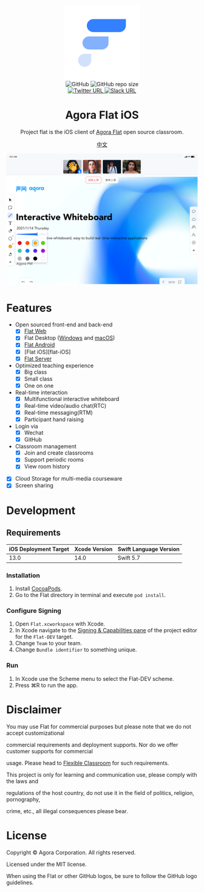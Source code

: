 <div align="center">
    <img width="200" height="200" style="display: block;" src="art/flat-logo.png">
</div>
<div align="center">
    <img alt="GitHub" src="https://img.shields.io/github/license/netless-io/flat-ios?color=9cf&style=flat-square">
    <img alt="GitHub repo size" src="https://img.shields.io/github/repo-size/netless-io/flat-ios?color=9cf&style=flat-square">
    <br>
    <a target="_blank" href="https://twitter.com/AgoraFlat">
    <img alt="Twitter URL" src="https://img.shields.io/badge/Twitter-AgoraFlat-9cf.svg?logo=twitter&style=flat-square">
    </a>
    <a target="_blank" href="https://github.com/netless-io/flat/issues/926">
        <img alt="Slack URL" src="https://img.shields.io/badge/Slack-AgoraFlat-9cf.svg?logo=slack&style=flat-square">
    </a>
</div>

<div align="center">
    <h1>Agora Flat iOS</h1>
    <p>Project flat is the iOS client of <a href="https://flat.whiteboard.agora.io/en/">Agora Flat</a> open source classroom.</p>
    <p><a href="./README-zh.md">中文</a></p>
    <img src="art/flat-showcase.png">
</div>

# Features

- Open sourced front-end and back-end
  - [X] [Flat Web][flat-web]
  - [X] Flat Desktop ([Windows][flat-homepage] and [macOS][flat-homepage])
  - [X] [Flat Android][flat-android]
  - [X] [Flat iOS][flat-iOS]
  - [X] [Flat Server][flat-server]
- Optimized teaching experience
  - [X] Big class
  - [X] Small class
  - [X] One on one
- Real-time interaction
  - [X] Multifunctional interactive whiteboard
  - [X] Real-time video/audio chat(RTC)
  - [X] Real-time messaging(RTM)
  - [X] Participant hand raising
- Login via
  - [X] Wechat
  - [X] GitHub
- Classroom management
  - [X] Join and create classrooms
  - [X] Support periodic rooms
  - [X] View room history

- [X] Cloud Storage for multi-media courseware
- [X] Screen sharing

# Development

## Requirements

| iOS Deployment Target | Xcode Version | Swift Language Version |
| --------------------- | ------------- | ---------------------- |
| 13.0                  | 14.0          | Swift 5.7                |

### Installation

1. Install [CocoaPods](https://cocoapods.org).
2. Go to the Flat directory in terminal and execute `pod install`.

### Configure Signing

1. Open `Flat.xcworkspace` with Xcode.
2. In Xcode navigate to the [Signing &amp; Capabilities pane](https://developer.apple.com/documentation/xcode/adding_capabilities_to_your_app) of the project editor for the `Flat-DEV` target.
3. Change `Team` to your team.
4. Change `Bundle identifier` to something unique.

### Run

1. In Xcode use the Scheme menu to select the Flat-DEV scheme.
2. Press ⌘R to run the app.

# Disclaimer

You may use Flat for commercial purposes but please note that we do not accept customizational

commercial requirements and deployment supports. Nor do we offer customer supports for commercial

usage. Please head to [Flexible Classroom][Flexible Classroom] for such requirements.

This project is only for learning and communication use, please comply with the laws and

regulations of the host country, do not use it in the field of politics, religion, pornography,

crime, etc., all illegal consequences please bear.

# License

Copyright © Agora Corporation. All rights reserved.

Licensed under the MIT license.

When using the Flat or other GitHub logos, be sure to follow the GitHub logo guidelines.

[flat-homepage]: https://flat.whiteboard.agora.io/en/#download
[flat-web]: https://flat-web.whiteboard.agora.io/
[flat-server]: https://github.com/netless-io/flat-server
[flat-android]: https://github.com/netless-io/flat-android
[flat-storybook]: https://netless-io.github.io/flat/storybook/
[open-wechat]: https://open.weixin.qq.com/
[netless-auth]: https://docs.agora.io/en/whiteboard/generate_whiteboard_token_at_app_server?platform=RESTful
[agora-app-id-auth]: https://docs.agora.io/en/Agora%20Platform/token#a-name--appidause-an-app-id-for-authentication
[cloud-recording]: https://docs.agora.io/en/cloud-recording/cloud_recording_api_rest?platform=RESTful#storageConfig
[cloud-recording-background]: https://docs.agora.io/en/cloud-recording/cloud_recording_layout?platform=RESTful#background
[electron-updater]: https://github.com/electron-userland/electron-builder/tree/master/packages/electron-updater
[Flexible Classroom]: https://www.agora.io/en/products/flexible-classroom/
